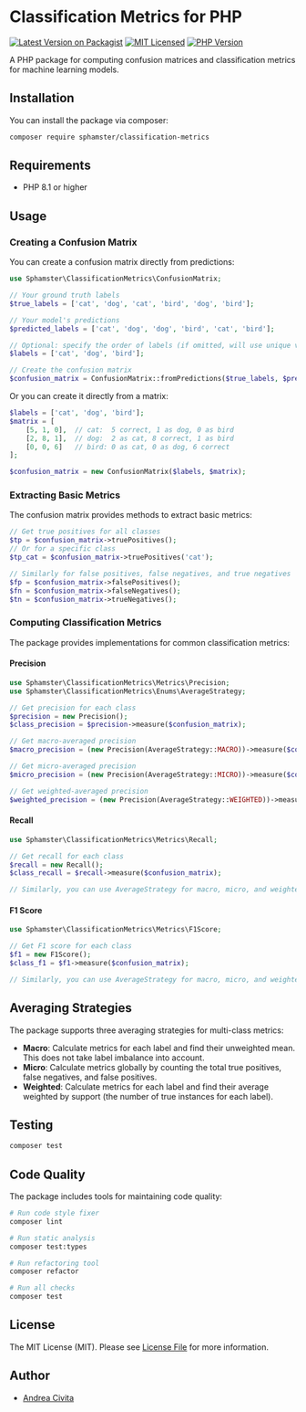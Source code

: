 # Classification Metrics for PHP

[![Latest Version on Packagist](https://img.shields.io/packagist/v/sphamster/classification-metrics.svg?style=flat-square)](https://packagist.org/packages/sphamster/classification-metrics)
[![MIT Licensed](https://img.shields.io/badge/license-MIT-brightgreen.svg?style=flat-square)](LICENSE)
[![PHP Version](https://img.shields.io/packagist/php-v/sphamster/classification-metrics.svg?style=flat-square)](composer.json)

A PHP package for computing confusion matrices and classification metrics for machine learning models.

## Installation

You can install the package via composer:

```bash
composer require sphamster/classification-metrics
```

## Requirements

- PHP 8.1 or higher

## Usage

### Creating a Confusion Matrix

You can create a confusion matrix directly from predictions:

```php
use Sphamster\ClassificationMetrics\ConfusionMatrix;

// Your ground truth labels
$true_labels = ['cat', 'dog', 'cat', 'bird', 'dog', 'bird'];

// Your model's predictions
$predicted_labels = ['cat', 'dog', 'dog', 'bird', 'cat', 'bird'];

// Optional: specify the order of labels (if omitted, will use unique values from true_labels)
$labels = ['cat', 'dog', 'bird'];

// Create the confusion matrix
$confusion_matrix = ConfusionMatrix::fromPredictions($true_labels, $predicted_labels, $labels);
```

Or you can create it directly from a matrix:

```php
$labels = ['cat', 'dog', 'bird'];
$matrix = [
    [5, 1, 0],  // cat:  5 correct, 1 as dog, 0 as bird
    [2, 8, 1],  // dog:  2 as cat, 8 correct, 1 as bird
    [0, 0, 6]   // bird: 0 as cat, 0 as dog, 6 correct
];

$confusion_matrix = new ConfusionMatrix($labels, $matrix);
```

### Extracting Basic Metrics

The confusion matrix provides methods to extract basic metrics:

```php
// Get true positives for all classes
$tp = $confusion_matrix->truePositives();
// Or for a specific class
$tp_cat = $confusion_matrix->truePositives('cat');

// Similarly for false positives, false negatives, and true negatives
$fp = $confusion_matrix->falsePositives();
$fn = $confusion_matrix->falseNegatives();
$tn = $confusion_matrix->trueNegatives();
```

### Computing Classification Metrics

The package provides implementations for common classification metrics:

#### Precision

```php
use Sphamster\ClassificationMetrics\Metrics\Precision;
use Sphamster\ClassificationMetrics\Enums\AverageStrategy;

// Get precision for each class
$precision = new Precision();
$class_precision = $precision->measure($confusion_matrix);

// Get macro-averaged precision
$macro_precision = (new Precision(AverageStrategy::MACRO))->measure($confusion_matrix);

// Get micro-averaged precision
$micro_precision = (new Precision(AverageStrategy::MICRO))->measure($confusion_matrix);

// Get weighted-averaged precision
$weighted_precision = (new Precision(AverageStrategy::WEIGHTED))->measure($confusion_matrix);
```

#### Recall

```php
use Sphamster\ClassificationMetrics\Metrics\Recall;

// Get recall for each class
$recall = new Recall();
$class_recall = $recall->measure($confusion_matrix);

// Similarly, you can use AverageStrategy for macro, micro, and weighted averaging
```

#### F1 Score

```php
use Sphamster\ClassificationMetrics\Metrics\F1Score;

// Get F1 score for each class
$f1 = new F1Score();
$class_f1 = $f1->measure($confusion_matrix);

// Similarly, you can use AverageStrategy for macro, micro, and weighted averaging
```

## Averaging Strategies

The package supports three averaging strategies for multi-class metrics:

- **Macro**: Calculate metrics for each label and find their unweighted mean. This does not take label imbalance into account.
- **Micro**: Calculate metrics globally by counting the total true positives, false negatives, and false positives.
- **Weighted**: Calculate metrics for each label and find their average weighted by support (the number of true instances for each label).

## Testing

```bash
composer test
```

## Code Quality

The package includes tools for maintaining code quality:

```bash
# Run code style fixer
composer lint

# Run static analysis
composer test:types

# Run refactoring tool
composer refactor

# Run all checks
composer test
```

## License

The MIT License (MIT). Please see [License File](LICENSE) for more information.

## Author

- [Andrea Civita](https://github.com/andreacivita)
